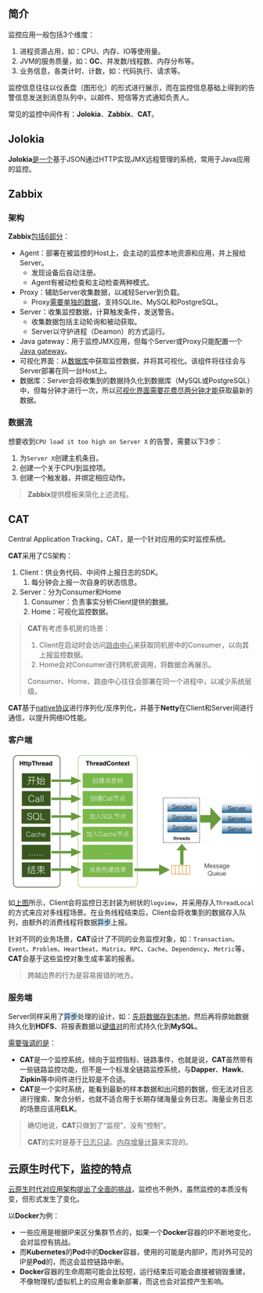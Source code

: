 ## 简介

监控应用一般包括3个维度：

1. 进程资源占用，如：CPU、内存、IO等使用量。
2. JVM的服务质量，如：**GC**、并发数/线程数、内存分布等。
3. 业务信息，各类计时、计数，如：代码执行、请求等。

监控信息往往以仪表盘（图形化）的形式进行展示，而在监控信息基础上得到的告警信息发送到消息队列中，以邮件、短信等方式通知负责人。

常见的监控中间件有：**Jolokia**、**Zabbix**、**CAT**。



## Jolokia

**Jolokia**[是一个](https://blog.csdn.net/yang382197207/article/details/12911855)基于JSON通过HTTP实现JMX远程管理的系统，常用于Java应用的监控。



## Zabbix

### 架构

**Zabbix**[包括6部分](https://www.zabbix.com/documentation/current/zh/manual/introduction/overview)：

- Agent：部署在被监控的Host上，会主动的监控本地资源和应用，并上报给Server。
  - 发现设备后自动注册。
  - Agent有被动检查和主动检查两种模式。
- Proxy：辅助Server收集数据，以减轻Server到负载。
  - Proxy[需要单独的数据](https://www.zabbix.com/documentation/current/zh/manual/concepts/proxy)，支持SQLite、MySQL和PostgreSQL。
- Server：收集监控数据，计算触发条件，发送警告。
  - 收集数据包括主动轮询和被动获取。
  - Server以守护进程（Deamon）的方式运行。
- Java gateway：用于监控JMX应用，但每个Server或Proxy只能配置一个<u>Java gateway</u>。
- 可视化界面：从<u>数据库</u>中获取监控数据，并将其可视化。该组件将往往会与Server部署在同一台Host上。
- 数据库：Server会将收集到的数据持久化到数据库（MySQL或PostgreSQL）中，但每分钟才进行一次，所以<u>可视化界面</u>[需要花费尽两分钟才能](https://www.zabbix.com/documentation/current/zh/manual/concepts/server)获取最新的数据。

### 数据流

想要收到`CPU load it too high on Server X` 的告警，需要以下3步：

1. 为`Server X`创建主机条目。
2. 创建一个关于CPU到监控项。
3. 创建一个触发器，并绑定相应动作。

> **Zabbix**提供模板来简化上述流程。



## CAT

Central Application Tracking，CAT，是一个针对应用的实时监控系统。

**CAT**采用了CS架构：

1. Client：供业务代码、中间件上报日志的SDK。
   1. 每分钟会上报一次自身的状态信息。
2. Server：分为Consumer和Home
   1. Consumer：负责事实分析Client提供的数据。
   2. Home：可视化监控数据。

> **CAT**有考虑多机房的场景：
>
> 1. Client在启动时会访问<u>路由中心</u>来获取同机房中的Consumer，以向其上报监控数据。
> 2. Home会对Consumer进行跨机房调用，将数据合再展示。
>
> Consumer、Home、路由中心往往会部署在同一个进程中，以减少系统层级。

**CAT**基于[native协议](https://www.aliyun.com/sswc/141781.html)进行序列化/反序列化，并基于**Netty**在Client和Server间进行通信，以提升网络IO性能。

### 客户端

![](../images/5/cat_client_architecture.png)

如[上图](https://tech.meituan.com/2018/11/01/cat-in-depth-java-application-monitoring.html)所示，Client会将监控日志封装为树状的`logview`，并采用存入`ThreadLocal`的方式来应对多线程场景。在业务线程结束后，Client会将收集到的数据存入队列，由额外的消费线程将数据<span style=background:#c2e2ff>异步</span>上报。

针对不同的业务场景，**CAT**设计了不同的业务监控对象，如：`Transaction`、`Event`、`Problem`、`Heartbeat`、`Matrix`、`RPC`、`Cache`、`Dependency`、`Metric`等，**CAT**会基于这些监控对象生成丰富的报表。

> 跨越边界的行为是容易报错的地方。

### 服务端

Server同样采用了<span style=background:#c2e2ff>异步</span>处理的设计，如：[先将数据存到本地](https://www.infoq.cn/article/distributed-real-time-monitoring-and-control-system/#heading4)，然后再将原始数据持久化到**HDFS**、将报表数据以<u>键值对</u>的形式持久化到**MySQL**。

[需要强调的是](https://blog.csdn.net/tjiyu/article/details/90757319)：

- **CAT**是一个监控系统，倾向于监控指标、链路事件，也就是说，**CAT**虽然带有一些链路监控功能，但不是一个标准全链路监控系统，与**Dapper**、**Hawk**、**Zipkin**等中间件进行比较是不合适。
- **CAT**是一个实时系统，能看到最新的样本数据和出问题的数据，但无法对日志进行搜索、聚合分析，也就不适合用于长期存储海量业务日志。海量业务日志的场景应该用**ELK**。

> 确切地说，**CAT**只做到了“监视”，没有“控制”。
>
> **CAT**的实时是基于<u>日志只读</u>、<u>内存增量计算</u>来实现的。



## 云原生时代下，监控的特点

[云原生时代对应用架构提出了全面的挑战](https://cloud.tencent.com/developer/article/1706632)，监控也不例外，虽然监控的本质没有变，但形式发生了变化。

以**Docker**为例：

- 一些应用是根据IP来区分集群节点的，如果一个**Docker**容器的IP不断地变化，会对监控有挑战。
- 而**Kubernetes**的**Pod**中的**Docker**容器，使用的可能是内部IP，而对外可见的IP是**Pod**的，而这会监控链路中断。
- **Docker**容器的生命周期可能会比较短，运行结束后可能会直接被销毁重建，不像物理机/虚拟机上的应用会重新部署，而这也会对监控产生影响。

